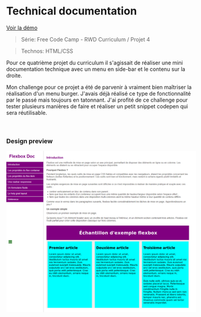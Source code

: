 # Technical documentation

[Voir la démo](https://virginiebouvarel.github.io/flexbox_technical_documentation/)

> Série: Free Code Camp - RWD Curriculum / Projet 4

> Technos: HTML/CSS


Pour ce quatrième projet du curriculum il s'agissait de réaliser une mini documentation technique avec un menu en side-bar et le contenu sur la droite.<br>

Mon challenge pour ce projet a été de parvenir à vraiment bien maîtriser la réalisation d'un menu burger. J'avais déjà réalisé ce type de fonctionnalité par le passé mais toujours en tatonnant. J'ai profité de ce challenge pour tester plusieurs manières de faire et réaliser un petit snippet codepen qui sera réutilisable.<br><br><br>



### Design preview

![Design preview for this project ](./src/preview.png)







